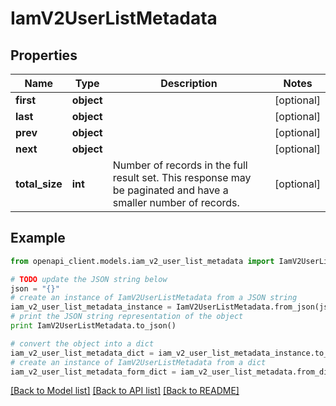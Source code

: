 # IamV2UserListMetadata


## Properties
Name | Type | Description | Notes
------------ | ------------- | ------------- | -------------
**first** | **object** |  | [optional] 
**last** | **object** |  | [optional] 
**prev** | **object** |  | [optional] 
**next** | **object** |  | [optional] 
**total_size** | **int** | Number of records in the full result set. This response may be paginated and have a smaller number of records. | [optional] 

## Example

```python
from openapi_client.models.iam_v2_user_list_metadata import IamV2UserListMetadata

# TODO update the JSON string below
json = "{}"
# create an instance of IamV2UserListMetadata from a JSON string
iam_v2_user_list_metadata_instance = IamV2UserListMetadata.from_json(json)
# print the JSON string representation of the object
print IamV2UserListMetadata.to_json()

# convert the object into a dict
iam_v2_user_list_metadata_dict = iam_v2_user_list_metadata_instance.to_dict()
# create an instance of IamV2UserListMetadata from a dict
iam_v2_user_list_metadata_form_dict = iam_v2_user_list_metadata.from_dict(iam_v2_user_list_metadata_dict)
```
[[Back to Model list]](../ccloud/README.md#documentation-for-models) [[Back to API list]](../ccloud/README.md#documentation-for-api-endpoints) [[Back to README]](../ccloud/README.md)



